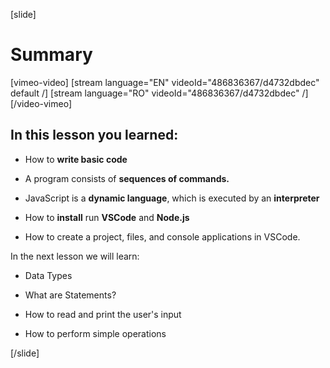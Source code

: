 [slide]
# Summary

[vimeo-video]
[stream language="EN" videoId="486836367/d4732dbdec" default /]
[stream language="RO" videoId="486836367/d4732dbdec"  /]
[/video-vimeo]

## In this lesson you learned:

- How to **write basic code**

- A program consists of **sequences of commands.**

- JavaScript is a **dynamic language**, which is executed by an **interpreter** 

- How to **install** run **VSCode** and **Node.js** 

- How to create a project, files, and console applications in VSCode. 

In the next lesson we will learn:

- Data Types

- What are Statements?

- How to read and print the user's input

- How to perform simple operations

[/slide]
